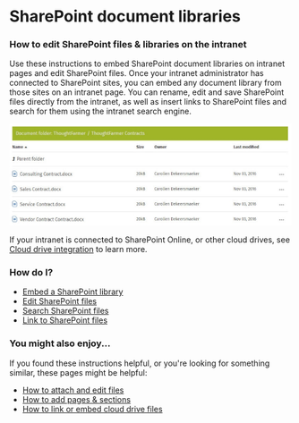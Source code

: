 # SharePoint document libraries

### How to edit SharePoint files & libraries on the intranet

Use these instructions to embed SharePoint document libraries on intranet pages and edit SharePoint files. Once your intranet administrator has connected to SharePoint sites, you can embed any document library from those sites on an intranet page. You can rename, edit and save SharePoint files directly from the intranet, as well as insert links to SharePoint files and search for them using the intranet search engine.  


![](../../.gitbook/assets/1%20%28121%29.jpg)



If your intranet is connected to SharePoint Online, or other cloud drives, see [Cloud drive integration](../cloud-drive-integration/) to learn more.

### How do I?

* [Embed a SharePoint library](add-a-sharepoint-library-card.md)
* [Edit SharePoint files](edit-sharepoint-files.md)
* [Search SharePoint files](search-for-sharepoint-files.md)
* [Link to SharePoint files](link-to-a-sharepoint-file.md)

### You might also enjoy...

If you found these instructions helpful, or you're looking for something similar, these pages might be helpful:

* [How to attach and edit files](../add-and-edit-files/)
* [How to add pages & sections](../add-pages-and-sections/)
* [How to link or embed cloud drive files](../cloud-drive-integration/link-and-embed-cloud-drive-files.md)

